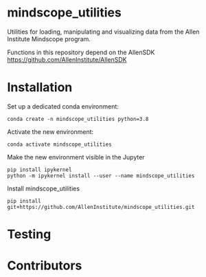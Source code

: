 # mindscope_utilities
Utilities for loading, manipulating and visualizing data from the Allen Institute Mindscope program.

Functions in this repository depend on the AllenSDK
https://github.com/AllenInstitute/AllenSDK

# Installation

Set up a dedicated conda environment:

```
conda create -n mindscope_utilities python=3.8 
```

Activate the new environment:

```
conda activate mindscope_utilities
```

Make the new environment visible in the Jupyter 
```
pip install ipykernel
python -m ipykernel install --user --name mindscope_utilities
```

Install mindscope_utilities
```
pip install git+https://github.com/AllenInstitute/mindscope_utilities.git
```

# Testing

# Contributors